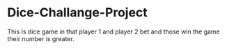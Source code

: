 # Dice-Challange-Project
This Is dice game in that player 1 and player 2 bet and those win the game their number is greater.
